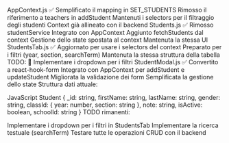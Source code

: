 AppContext.js ✅
Semplificato il mapping in SET_STUDENTS
Rimosso il riferimento a teachers in addStudent
Mantenuti i selectors per il filtraggio degli studenti
Context già allineato con il backend
Students.js ✅
Rimosso studentService
Integrato con AppContext
Aggiunto fetchStudents dal context
Gestione dello state spostata al context
Mantenuta la stessa UI
StudentsTab.js ✅
Aggiornato per usare i selectors del context
Preparato per i filtri (year, section, searchTerm)
Mantenuta la stessa struttura della tabella
TODO: 📝 Implementare i dropdown per i filtri
StudentModal.js ✅
Convertito a react-hook-form
Integrato con AppContext per addStudent e updateStudent
Migliorata la validazione dei form
Semplificata la gestione dello state
Struttura dati attuale:

JavaScript
Student {
  _id: string,
  firstName: string,
  lastName: string,
  gender: string,
  classId: {
    year: number,
    section: string
  },
  note: string,
  isActive: boolean,
  schoolId: string
}
TODO rimanenti:

Implementare i dropdown per i filtri in StudentsTab
Implementare la ricerca testuale (searchTerm)
Testare tutte le operazioni CRUD con il backend
